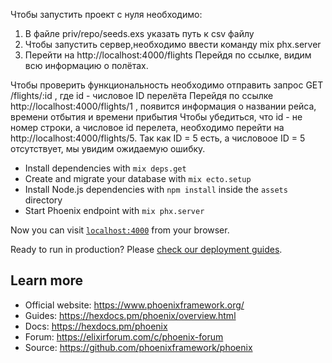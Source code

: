 Чтобы запустить проект с нуля необходимо:
1. В файле priv/repo/seeds.exs указать путь к csv файлу
2. Чтобы запустить сервер,необходимо ввести команду mix phx.server
3. Перейти на http://localhost:4000/flights 
Перейдя по ссылке, видим всю информацию о полётах.

Чтобы проверить функциональность необходимо отправить запрос GET /flights/:id , где id - числовое ID перелёта
Перейдя по ссылке http://localhost:4000/flights/1 , появится информация о названии рейса, времени отбытия и времени прибытия
Чтобы убедиться, что id - не номер строки, а числовое id перелета, необходимо перейти на http://localhost:4000/flights/5. 
Так как ID = 5 есть, а числовоое ID = 5 отсутствует, мы увидим ожидаемую ошибку.


  * Install dependencies with `mix deps.get`
  * Create and migrate your database with `mix ecto.setup`
  * Install Node.js dependencies with `npm install` inside the `assets` directory
  * Start Phoenix endpoint with `mix phx.server`

Now you can visit [`localhost:4000`](http://localhost:4000) from your browser.

Ready to run in production? Please [check our deployment guides](https://hexdocs.pm/phoenix/deployment.html).

## Learn more

  * Official website: https://www.phoenixframework.org/
  * Guides: https://hexdocs.pm/phoenix/overview.html
  * Docs: https://hexdocs.pm/phoenix
  * Forum: https://elixirforum.com/c/phoenix-forum
  * Source: https://github.com/phoenixframework/phoenix
